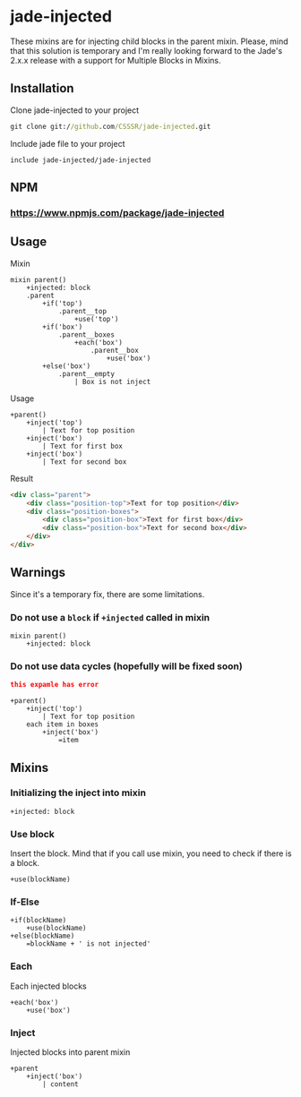 # jade-injected

These mixins are for injecting child blocks in the parent mixin. Please, mind that this solution is temporary and I'm really looking forward to the Jade's 2.x.x release with a support for Multiple Blocks in Mixins.


## Installation
Clone jade-injected to your project
```cmd
git clone git://github.com/CSSSR/jade-injected.git
```
Include jade file to your project
```jade
include jade-injected/jade-injected
```

## NPM
### https://www.npmjs.com/package/jade-injected

## Usage
Mixin
```jade
mixin parent()
    +injected: block
    .parent
        +if('top')
            .parent__top
                +use('top')
        +if('box')
            .parent__boxes
                +each('box')
                    .parent__box
                        +use('box')
        +else('box')
            .parent__empty
                | Box is not inject

```
Usage
```jade
+parent()
    +inject('top')
        | Text for top position
    +inject('box')
        | Text for first box
    +inject('box')
        | Text for second box
```
Result
```html
<div class="parent">
    <div class="position-top">Text for top position</div>
    <div class="position-boxes">
        <div class="position-box">Text for first box</div>
        <div class="position-box">Text for second box</div>
    </div>
</div>
```

## Warnings

Since it's a temporary fix, there are some limitations.

### Do not use a `block` if `+injected` called in mixin

```jade
mixin parent()
    +injected: block
```

### Do not use data cycles (hopefully will be fixed soon)
```json
this expamle has error
```
```jade
+parent()
    +inject('top')
        | Text for top position
    each item in boxes
        +inject('box')
            =item
```


## Mixins

### Initializing the inject into mixin
```jade
+injected: block
```

### Use block
Insert the block. Mind that if you call use mixin, you need to check if there is a block.
```jade
+use(blockName)
```

### If-Else
```jade
+if(blockName)
    +use(blockName)
+else(blockName)
    =blockName + ' is not injected'
```

### Each
Each injected blocks
```jade
+each('box')
    +use('box')
```
### Inject
Injected blocks into parent mixin
```jade
+parent
    +inject('box')
        | content
```
